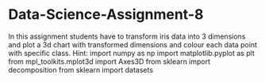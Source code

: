# Data-Science-Assignment-8

In this assignment students have to transform iris data into 3 dimensions
and plot a 3d chart with transformed dimensions and colour each data point with specific class. Hint: import numpy as np import matplotlib.pyplot as plt from mpl_toolkits.mplot3d import Axes3D from sklearn import decomposition from sklearn import datasets

